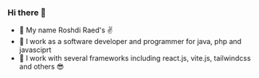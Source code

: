 ### Hi there 👋


- 📃 My name Roshdi Raed's ✌
- 💪 I work as a software developer and programmer for java, php and javasciprt
- 🔗 I work with several frameworks including react.js, vite.js, tailwindcss and others 😎

